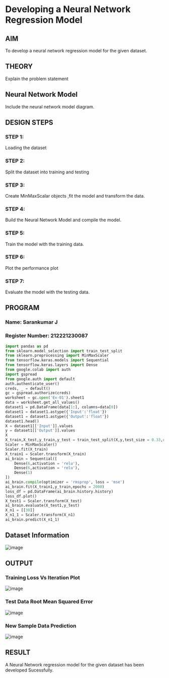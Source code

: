 # Developing a Neural Network Regression Model

## AIM

To develop a neural network regression model for the given dataset.

## THEORY

Explain the problem statement

## Neural Network Model

Include the neural network model diagram.

## DESIGN STEPS

### STEP 1:

Loading the dataset

### STEP 2:

Split the dataset into training and testing

### STEP 3:

Create MinMaxScalar objects ,fit the model and transform the data.

### STEP 4:

Build the Neural Network Model and compile the model.

### STEP 5:

Train the model with the training data.

### STEP 6:

Plot the performance plot

### STEP 7:

Evaluate the model with the testing data.

## PROGRAM
### Name: Sarankumar J
### Register Number: 212221230087
```python
import pandas as pd
from sklearn.model_selection import train_test_split
from sklearn.preprocessing import MinMaxScaler
from tensorflow.keras.models import Sequential
from tensorflow.keras.layers import Dense
from google.colab import auth
import gspread
from google.auth import default
auth.authenticate_user()
creds, _ = default()
gc = gspread.authorize(creds)
worksheet = gc.open('Ex-01').sheet1
data = worksheet.get_all_values()
dataset1 = pd.DataFrame(data[1:], columns=data[0])
dataset1 = dataset1.astype({'Input':'float'})
dataset1 = dataset1.astype({'Output':'float'})
dataset1.head()
X = dataset1[['Input']].values
y = dataset1[['Output']].values
X
X_train,X_test,y_train,y_test = train_test_split(X,y,test_size = 0.33,random_state = 33)
Scaler = MinMaxScaler()
Scaler.fit(X_train)
X_train1 = Scaler.transform(X_train)
ai_brain = Sequential([
    Dense(6,activation = 'relu'),
    Dense(6,activation = 'relu'),
    Dense(1)
])
ai_brain.compile(optimizer = 'rmsprop', loss = 'mse')
ai_brain.fit(X_train1,y_train,epochs = 2000)
loss_df = pd.DataFrame(ai_brain.history.history)
loss_df.plot()
X_test1 = Scaler.transform(X_test)
ai_brain.evaluate(X_test1,y_test)
X_n1 = [[30]]
X_n1_1 = Scaler.transform(X_n1)
ai_brain.predict(X_n1_1)
```
## Dataset Information

![image](https://github.com/SarankumarJ/basic-nn-model/assets/94778101/02c97b46-6dc4-4631-8db4-02e26524502b)


## OUTPUT

### Training Loss Vs Iteration Plot

![image](https://github.com/SarankumarJ/basic-nn-model/assets/94778101/1f251871-e99b-45aa-afb1-214cdfc4657b)



### Test Data Root Mean Squared Error

![image](https://github.com/SarankumarJ/basic-nn-model/assets/94778101/6e8ca00a-16fe-42db-8224-7e68f1630c0e)



### New Sample Data Prediction

![image](https://github.com/SarankumarJ/basic-nn-model/assets/94778101/96889a72-d786-49e6-a953-41506a93f6a0)


## RESULT

A Neural Network regression model for the given dataset has been developed Sucessfully.
